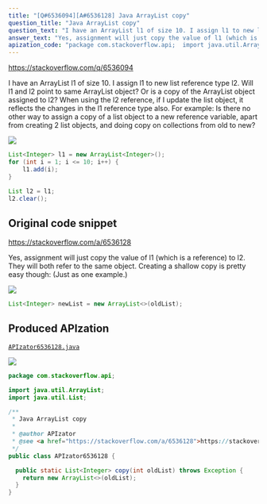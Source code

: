 ```yaml
---
title: "[Q#6536094][A#6536128] Java ArrayList copy"
question_title: "Java ArrayList copy"
question_text: "I have an ArrayList l1 of size 10. I assign l1 to new list reference type l2. Will l1 and l2 point to same ArrayList object? Or is a copy of the ArrayList object assigned to l2? When using the l2 reference, if I update the list object, it reflects the changes in the l1 reference type also. For example: Is there no other way to assign a copy of a list object to a new reference variable, apart from creating 2 list objects, and doing copy on collections from old to new?"
answer_text: "Yes, assignment will just copy the value of l1 (which is a reference) to l2. They will both refer to the same object. Creating a shallow copy is pretty easy though: (Just as one example.)"
apization_code: "package com.stackoverflow.api;  import java.util.ArrayList; import java.util.List;  /**  * Java ArrayList copy  *  * @author APIzator  * @see <a href=\"https://stackoverflow.com/a/6536128\">https://stackoverflow.com/a/6536128</a>  */ public class APIzator6536128 {    public static List<Integer> copy(int oldList) throws Exception {     return new ArrayList<>(oldList);   } }"
---
```


https://stackoverflow.com/q/6536094

I have an ArrayList l1 of size 10. I assign l1 to new list reference type l2. Will l1 and l2 point to same ArrayList object? Or is a copy of the ArrayList object assigned to l2?
When using the l2 reference, if I update the list object, it reflects the changes in the l1 reference type also.
For example:
Is there no other way to assign a copy of a list object to a new reference variable, apart from creating 2 list objects, and doing copy on collections from old to new?


<div class="code-logo"><img src="/stackoverflow.png" /></div>

```java
List<Integer> l1 = new ArrayList<Integer>();
for (int i = 1; i <= 10; i++) {
    l1.add(i);
}

List l2 = l1;
l2.clear();
```


## Original code snippet

https://stackoverflow.com/a/6536128

Yes, assignment will just copy the value of l1 (which is a reference) to l2. They will both refer to the same object.
Creating a shallow copy is pretty easy though:
(Just as one example.)

<div class="code-logo"><img src="/stackoverflow.png" /></div>

```java
List<Integer> newList = new ArrayList<>(oldList);
```

## Produced APIzation

[`APIzator6536128.java`](https://github.com/blind-papers/apization-temp-data/raw/main/search/APIzator6536128.java)

<div class="code-logo"><img src="/apizator.png" /></div>

```java
package com.stackoverflow.api;

import java.util.ArrayList;
import java.util.List;

/**
 * Java ArrayList copy
 *
 * @author APIzator
 * @see <a href="https://stackoverflow.com/a/6536128">https://stackoverflow.com/a/6536128</a>
 */
public class APIzator6536128 {

  public static List<Integer> copy(int oldList) throws Exception {
    return new ArrayList<>(oldList);
  }
}

```